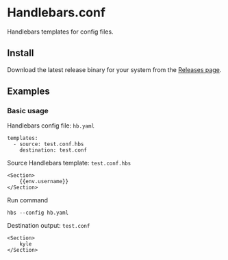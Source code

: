 # Handlebars.conf

Handlebars templates for config files.

## Install

Download the latest release binary for your system from the [Releases page](https://github.com/kspearrin/Handlebars.conf/releases).

## Examples

### Basic usage

Handlebars config file: `hb.yaml`

```
templates:
  - source: test.conf.hbs
    destination: test.conf
```

Source Handlebars template: `test.conf.hbs`

```
<Section>
    {{env.username}}
</Section>
```

Run command

```
hbs --config hb.yaml
```

Destination output: `test.conf`

```
<Section>
    kyle
</Section>
```
